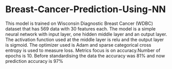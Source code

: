 # Breast-Cancer-Prediction-Using-NN

This model is trained on Wisconsin Diagnostic Breast Cancer (WDBC) dataset that has 569 data with 30 features each. The model is a simple neural network with input layer, one hidden middle layer and an output layer. The activation function used at the middle layer is relu and the output layer is sigmoid. The optimizer used is Adam and sparse categorical cross entropy is used to measure loss. Metrics focus is on accuracy.Number of epochs is 10. Before standardising the data the accuracy was 81% and now prediction accuracy is 97%
